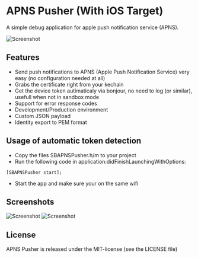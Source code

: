 # APNS Pusher (With iOS Target)
A simple debug application for apple push notification service (APNS).

![Screenshot](https://raw.github.com/wpsteak/APNS-Pusher/master/iOS%20APNS%20Pusher/ios%20pusher.png "iOS Screenshot")


## Features
* Send push notifications to APNS (Apple Push Notification Service) very easy (no configuration needed at all)
* Grabs the certificate right from your kechain
* Get the device token autimaticaly via bonjour, no need to log (or similar), usefull when not in sandbox mode
* Support for error response codes
* Development/Production environment
* Custom JSON payload
* Identity export to PEM format

## Usage of automatic token detection
* Copy the files SBAPNSPusher.h/m to your project
* Run the following code in application:didFinishLaunchingWithOptions:

```
[SBAPNSPusher start];
```

* Start the app and make sure your on the same wifi

## Screenshots
![Screenshot](https://github.com/blommegard/APNS-Pusher/raw/master/Screenshots/main.png "Main")
![Screenshot](https://github.com/blommegard/APNS-Pusher/raw/master/Screenshots/certificates.png "Certificates")


## License
APNS Pusher is released under the MIT-license (see the LICENSE file)
